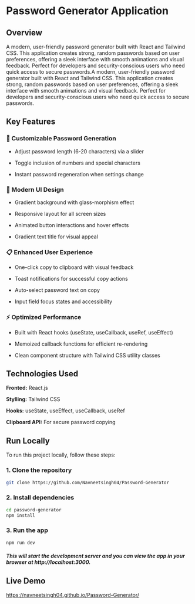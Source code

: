 
# Password Generator Application

## Overview
A modern, user-friendly password generator built with React and Tailwind CSS. This application creates strong, random passwords based on user preferences, offering a sleek interface with smooth animations and visual feedback. Perfect for developers and security-conscious users who need quick access to secure passwords.A modern, user-friendly password generator built with React and Tailwind CSS. This application creates strong, random passwords based on user preferences, offering a sleek interface with smooth animations and visual feedback. Perfect for developers and security-conscious users who need quick access to secure passwords.





## Key Features

### 🔐 Customizable Password Generation

- Adjust password length (6-20 characters) via a slider

- Toggle inclusion of numbers and special characters

- Instant password regeneration when settings change

### 🎨 Modern UI Design

- Gradient background with glass-morphism effect

- Responsive layout for all screen sizes

- Animated button interactions and hover effects

- Gradient text title for visual appeal

### 📋 Enhanced User Experience

- One-click copy to clipboard with visual feedback

- Toast notifications for successful copy actions

- Auto-select password text on copy

- Input field focus states and accessibility

### ⚡ Optimized Performance

- Built with React hooks (useState, useCallback, useRef, useEffect)

- Memoized callback functions for efficient re-rendering

- Clean component structure with Tailwind CSS utility classes
## Technologies Used

**Fronted:** React.js

**Stylling:** Tailwind CSS

**Hooks:**  useState, useEffect, useCallback, useRef

**Clipboard API:** For secure password copying

## Run Locally

To run this project locally, follow these steps:

### 1. Clone the repository 

```bash
git clone https://github.com/Navneetsingh04/Password-Generator

```
### 2. Install dependencies

```bash
cd password-generator
npm install

```

### 3. Run the app

```bash
npm run dev
```

##### This will start the development server and you can view the app in your browser at http://localhost:3000.

## Live Demo

https://navneetsingh04.github.io/Password-Generator/

